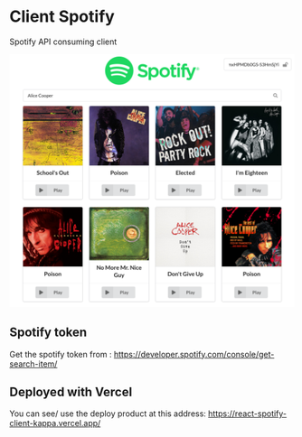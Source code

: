 # Client Spotify

Spotify API consuming client

![image](docs/resultat.png)

## Spotify token

Get the spotify token from :
https://developer.spotify.com/console/get-search-item/

## Deployed with Vercel

You can see/ use the deploy product at this address:
https://react-spotify-client-kappa.vercel.app/
